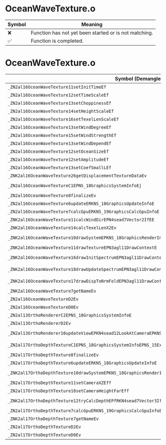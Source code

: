 # OceanWaveTexture.o
| Symbol | Meaning 
| ------------- | ------------- 
| :x: | Function has not yet been started or is not matching. 
| :white_check_mark: | Function is completed. 


# OceanWaveTexture.o
| Symbol (Demangled) | Symbol (Mangled) | Decompiled? |
| ------------- |  ------------- | ------------- |
| `_ZN2al16OceanWaveTexture11setInitTimeEf` | `al::OceanWaveTexture::setInitTime(float)` | :white_check_mark: |
| `_ZN2al16OceanWaveTexture12setTimeScaleEf` | `al::OceanWaveTexture::setTimeScale(float)` | :white_check_mark: |
| `_ZN2al16OceanWaveTexture13setChoppinessEf` | `al::OceanWaveTexture::setChoppiness(float)` | :white_check_mark: |
| `_ZN2al16OceanWaveTexture14setHeightScaleEf` | `al::OceanWaveTexture::setHeightScale(float)` | :white_check_mark: |
| `_ZN2al16OceanWaveTexture16setTexelLenScaleEf` | `al::OceanWaveTexture::setTexelLenScale(float)` | :white_check_mark: |
| `_ZN2al16OceanWaveTexture13setWindDegreeEf` | `al::OceanWaveTexture::setWindDegree(float)` | :white_check_mark: |
| `_ZN2al16OceanWaveTexture15setWindStrengthEf` | `al::OceanWaveTexture::setWindStrength(float)` | :white_check_mark: |
| `_ZN2al16OceanWaveTexture13setWindDependEf` | `al::OceanWaveTexture::setWindDepend(float)` | :white_check_mark: |
| `_ZN2al16OceanWaveTexture12setOceanSizeEf` | `al::OceanWaveTexture::setOceanSize(float)` | :white_check_mark: |
| `_ZN2al16OceanWaveTexture12setAmplitudeEf` | `al::OceanWaveTexture::setAmplitude(float)` | :white_check_mark: |
| `_ZN2al16OceanWaveTexture13setCoefSmallLEf` | `al::OceanWaveTexture::setCoefSmallL(float)` | :white_check_mark: |
| `_ZNK2al16OceanWaveTexture26getDisplacementTextureDataEv` | `al::OceanWaveTexture::getDisplacementTextureData(void)const` | :white_check_mark: |
| `_ZN2al16OceanWaveTextureC1EPNS_18GraphicsSystemInfoEj` | `al::OceanWaveTexture::OceanWaveTexture(al::GraphicsSystemInfo *,unsigned int)` | :white_check_mark: |
| `_ZN2al16OceanWaveTexture8finalizeEv` | `al::OceanWaveTexture::finalize(void)` | :white_check_mark: |
| `_ZN2al16OceanWaveTexture6updateERKNS_18GraphicsUpdateInfoE` | `al::OceanWaveTexture::update(al::GraphicsUpdateInfo const&)` | :white_check_mark: |
| `_ZN2al16OceanWaveTexture7calcGpuERKNS_19GraphicsCalcGpuInfoE` | `al::OceanWaveTexture::calcGpu(al::GraphicsCalcGpuInfo const&)` | :white_check_mark: |
| `_ZNK2al16OceanWaveTexture11calcWindDirEPN4sead7Vector2IfEE` | `al::OceanWaveTexture::calcWindDir(sead::Vector2<float> *)const` | :white_check_mark: |
| `_ZNK2al16OceanWaveTexture14calcTexelLenX2Ev` | `al::OceanWaveTexture::calcTexelLenX2(void)const` | :white_check_mark: |
| `_ZNK2al16OceanWaveTexture10drawSystemEPKNS_18GraphicsRenderInfoE` | `al::OceanWaveTexture::drawSystem(al::GraphicsRenderInfo const*)const` | :white_check_mark: |
| `_ZNK2al16OceanWaveTexture11drawTextureEPN3agl11DrawContextE` | `al::OceanWaveTexture::drawTexture(agl::DrawContext *)const` | :white_check_mark: |
| `_ZNK2al16OceanWaveTexture16drawInitSpectrumEPN3agl11DrawContextEPNS1_12RenderBufferE` | `al::OceanWaveTexture::drawInitSpectrum(agl::DrawContext *,agl::RenderBuffer *)const` | :white_check_mark: |
| `_ZNK2al16OceanWaveTexture18drawUpdateSpectrumEPN3agl11DrawContextEPNS1_12RenderBufferEPNS1_11TextureDataE` | `al::OceanWaveTexture::drawUpdateSpectrum(agl::DrawContext *,agl::RenderBuffer *,agl::TextureData *)const` | :white_check_mark: |
| `_ZNK2al16OceanWaveTexture17drawDispToNrmFoldEPN3agl11DrawContextEPNS1_12RenderBufferE` | `al::OceanWaveTexture::drawDispToNrmFold(agl::DrawContext *,agl::RenderBuffer *)const` | :white_check_mark: |
| `_ZNK2al16OceanWaveTexture7getNameEv` | `al::OceanWaveTexture::getName(void)const` | :white_check_mark: |
| `_ZN2al16OceanWaveTextureD2Ev` | `al::OceanWaveTexture::~OceanWaveTexture()` | :white_check_mark: |
| `_ZN2al16OceanWaveTextureD0Ev` | `al::OceanWaveTexture::~OceanWaveTexture()` | :white_check_mark: |
| `_ZN2al13OrthoRendererC2EPNS_18GraphicsSystemInfoE` | `al::OrthoRenderer::OrthoRenderer(al::GraphicsSystemInfo *)` | :white_check_mark: |
| `_ZN2al13OrthoRendererD2Ev` | `al::OrthoRenderer::~OrthoRenderer()` | :white_check_mark: |
| `_ZN2al13OrthoRenderer10updateViewEPKN4sead12LookAtCameraEPKNS1_15OrthoProjectionE` | `al::OrthoRenderer::updateView(sead::LookAtCamera const*,sead::OrthoProjection const*)` | :white_check_mark: |
| `_ZN2al17OrthoDepthTextureC1EPNS_18GraphicsSystemInfoEPNS_15ExecuteDirectorERKN4sead7Vector2IfEE` | `al::OrthoDepthTexture::OrthoDepthTexture(al::GraphicsSystemInfo *,al::ExecuteDirector *,sead::Vector2<float> const&)` | :white_check_mark: |
| `_ZN2al17OrthoDepthTexture8finalizeEv` | `al::OrthoDepthTexture::finalize(void)` | :white_check_mark: |
| `_ZN2al17OrthoDepthTexture6updateERKNS_18GraphicsUpdateInfoE` | `al::OrthoDepthTexture::update(al::GraphicsUpdateInfo const&)` | :white_check_mark: |
| `_ZNK2al17OrthoDepthTexture10drawSystemEPKNS_18GraphicsRenderInfoE` | `al::OrthoDepthTexture::drawSystem(al::GraphicsRenderInfo const*)const` | :white_check_mark: |
| `_ZN2al17OrthoDepthTexture11setCameraXZEff` | `al::OrthoDepthTexture::setCameraXZ(float,float)` | :white_check_mark: |
| `_ZN2al17OrthoDepthTexture18setCameraHeightFarEff` | `al::OrthoDepthTexture::setCameraHeightFar(float,float)` | :white_check_mark: |
| `_ZNK2al17OrthoDepthTexture12tryCalcDepthEPfRKN4sead7Vector3IfEE` | `al::OrthoDepthTexture::tryCalcDepth(float *,sead::Vector3<float> const&)const` | :white_check_mark: |
| `_ZN2al17OrthoDepthTexture7calcGpuERKNS_19GraphicsCalcGpuInfoE` | `al::OrthoDepthTexture::calcGpu(al::GraphicsCalcGpuInfo const&)` | :white_check_mark: |
| `_ZNK2al17OrthoDepthTexture7getNameEv` | `al::OrthoDepthTexture::getName(void)const` | :white_check_mark: |
| `_ZN2al17OrthoDepthTextureD2Ev` | `al::OrthoDepthTexture::~OrthoDepthTexture()` | :white_check_mark: |
| `_ZN2al17OrthoDepthTextureD0Ev` | `al::OrthoDepthTexture::~OrthoDepthTexture()` | :white_check_mark: |
